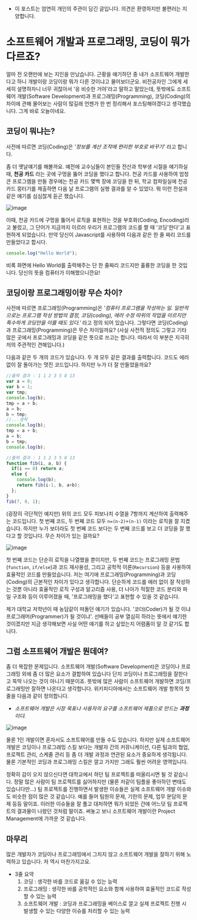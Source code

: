 - 이 포스트는 엄연히 개인의 주관이 담긴 글입니다. 의견은 환영하지만 불편러는 지양합니다.

# 소프트웨어 개발과 프로그래밍, 코딩이 뭐가 다르죠?
얼마 전 오랜만에 보는 지인을 만났습니다. 근황을 얘기하던 중 내가 소프트웨어 개발한다고 하니 개발이랑 코딩이랑 뭐가 다른 것이냐고 물어보더군요. 비전공자인 그에게 세세히 설명하자니 너무 귀찮아서 '응 비슷한 거야'라고 말하고 말았는데, 뜻밖에도 소프트웨어 개발(Software Development)과 프로그래밍(Programming), 코딩(Coding)의 차이에 관해 물어보는 사람이 많길래 언젠가 한 번 정리해서 포스팅해야겠다고 생각했습니다. 그게 바로 오늘이네요.

## 코딩이 뭐냐는?
사전에 따르면 코딩(Coding)은 *'정보를 계산 조작에 편리한 부호로 바꾸기'* 라고 합니다.

좀 더 옛날얘기를 해볼까요. 예전에 교수님들이 본인들 전산과 학부생 시절을 얘기하실 때, **천공 카드** 라는 곳에 구멍을 뚫어 코딩을 했다고 합니다. 천공 카드를 사용하여 엄청 큰 프로그램을 만들 경우에는 천공 카드 몇백 장에 코딩을 한 뒤, 학교 컴파일실에 천공 카드 뭉터기를 제출하면 다음 날 프로그램의 실행 결과를 알 수 있었다. 뭐 이런 전설과 같은 얘기를 심심찮게 듣곤 했습니다.

![image](https://cloud.githubusercontent.com/assets/8033320/20755125/2cf6b356-b751-11e6-9964-faf0a78bd58b.png)

이때, 천공 카드에 구멍을 뚫어서 로직을 표현하는 것을 부호화(Coding, Encoding)라고 불렀고, 그 단어가 지금까지 이르러 우리가 프로그램의 코드를 짤 때 '코딩'한다'고 표현하게 되었습니다. 만약 당신이 Javascript를 사용하여 다음과 같은 한 줄 짜리 코드를 만들었다고 합시다.
```javascript
console.log("Hello World");
```
비록 화면에 Hello World를 출력해주는 단 한 줄짜리 코드지만 훌륭한 코딩을 한 것입니다. 당신의 뜻을 컴퓨터가 이해했으니깐요!

## 코딩이랑 프로그래밍이랑 무슨 차이?
사전에 따르면 프로그래밍(Programming)은 *'컴퓨터 프로그램을 작성하는 일. 일반적으로는 프로그램 작성 방법의 결정, 코딩(coding), 에러 수정 따위의 작업을 이르지만 특수하게 코딩만을 이를 때도 있다.'* 라고 정의 되어 있습니다.
그렇다면 코딩(Coding)과 프로그래밍(Programming)은 무슨 차이일까요? (사실 사전적 정의도 그렇고 기타 많은 곳에서 프로그래밍과 코딩을 같은 뜻으로 쓰고는 합니다. 따라서 이 부분은 지극히 저의 주관적인 견해입니다.)

다음과 같은 두 개의 코드가 있습니다. 두 개 모두 같은 결과를 출력합니다. 코드도 에러 없이 잘 돌아가는 멋진 코드입니다. 하지만 누가 더 잘 만들었을까요?
```javascript
//출력 결과 : 1 1 2 3 5 8 13
var a = 0;
var b = 1;
var tmp;
console.log(b);
tmp = a + b;
a = b;
b = tmp;
//...생략
console.log(b);
tmp = a + b;
a = b;
b = tmp;
console.log(b);
```
```javascript
//출력 결과 : 1 1 2 3 5 8 13
function fib(i, a, b) {
  if(i == 0) return a;
  else {
    console.log(b);
    return fib(i-1, b, a+b);
  };
}
fib(7, 0, 1);
```
(굉장히 극단적인 예지만) 위의 코드 모두 피보나치 수열을 7항까지 계산하여 출력해주는 코드입니다. 첫 번째 코드, 두 번째 코드 모두 `n=(n-2)+(n-1)` 이라는 로직을 잘 지켰습니다. 하지만 누가 보더라도 첫 번째 코드 보다는 두 번째 코드를 보고 더 코딩을 잘 했다고 할 것입니다. 무슨 차이가 있는 걸까요?

![image](https://cloud.githubusercontent.com/assets/8033320/20759516/7746d04e-b760-11e6-94db-56efd1d9f005.png)

첫 번째 코드는 단순히 로직을 나열했을 뿐이지만, 두 번째 코드는 프로그래밍 문법(`function`, `if/else`)과 코드 재사용성, 그리고 공학적 이론(`Recursion`) 등을 사용하여 효율적인 코드를 만들었습니다. 저는 여기에 프로그래밍(Programming)과 코딩(Coding)의 근본적인 차이가 있다고 생각합니다. 단순하게 코드를 에러 없이 잘 작성하는 것뿐 아니라 효율적인 로직 구성과 알고리즘 사용, 더 나아가 적절한 코드 분리와 파일 구조화 등이 이루어졌을 때, '프로그래밍을 했다'고 표현할 수 있을 것 같습니다.

제가 대학교 저학년이 때 농담같이 떠돌던 얘기가 있습니다. '코더(Coder)가 될 것 이냐 프로그래머(Programmer)가 될 것이냐'. 선배들이 공부 열심히 하라는 뜻에서 얘기한 것이겠지만 지금 생각해보면 사실 어떤 얘기를 하고 싶었는지 어렴품이 알 것 같기도 합니다.

## 그럼 소프트웨어 개발은 뭔데여?
좀 더 복잡한 문제입니다. 소프트웨어 개발(Software Development)은 코딩이나 프로그래밍 외에 좀 더 많은 요소가 결합하여 있습니다 단지 코딩이나 프로그래밍을 잘한다고 뚝딱 나오는 것이 아니기 때문이죠. 뜻밖에 많은 사람이 소프트웨어 개발하면 코딩/프로그래밍만 잘하면 나온다고 생각합니다. 위키피디아에서는 소프트웨어 개발 항목의 첫 줄을 다음과 같이 정의합니다.
- *소프트웨어 개발은 시장 목표나 사용자의 요구를 소프트웨어 제품으로 만드는 **과정**이다.*

![image](https://cloud.githubusercontent.com/assets/8033320/20760882/8d57139a-b764-11e6-9cfd-d81716b894b7.png)

물론 1인 개발이면 혼자서도 소프트웨어를 만들 수도 있습니다. 하지만 실제 소프트웨어 개발은 코딩이나 프로그래밍 스킬 보다는 개발자 간의 커뮤니케이션, 다른 팀과의 협업, 프로젝트 관리, 스케줄 관리 등 좀 더 개발 과정과 연관된 요소가 중요하게 생각됩니다. 물론 기본적인 코딩과 프로그래밍 스킬은 깔고 가지만 그래도 훨씬 어려운 영역입니다.

정확히 감이 오지 않으신다면 대학교에서 하던 팀 프로젝트를 떠올리시면 될 것 같습니다. 정말 많은 사람이 팀 프로젝트를 싫어하지만 (물론 저같이 팀플을 좋아하던 변태도 있습니다만...) 팀 프로젝트를 진행하면서 발생한 이슈들은 실제 소프트웨어 개발 이슈와도 비슷한 점이 많은 것 같습니다. 예를 들어 팀원의 문제, 기한의 문제, 업무 분담의 문제 등등 말이죠. 이러한 이슈들을 잘 풀고 대처하면 뭐가 되었든 간에 어느덧 팀 프로젝트의 결과물이 나왔던 것처럼 말이죠. 써놓고 보니 소프트웨어 개발이란 Project Management에 가까운 것 같습니다.

## 마무리
많은 개발자가 코딩이나 프로그래밍에서 그치지 않고 소프트웨어 개발을 잘하기 위해 노력하고 있습니다. 저 역시 마찬가지고요.
- 3줄 요약
   1. 코딩 : 생각한 바를 코드로 옮길 수 있는 능력
   2. 프로그래밍 : 생각한 바를 공학적인 요소와 함께 사용하여 효율적인 코드로 작성할 수 있는 능력
   3. 소프트웨어 개발 : 코딩과 프로그래밍을 베이스로 깔고 실제 프로젝트 진행 시 발생할 수 있는 다양한 이슈를 처리할 수 있는 능력
